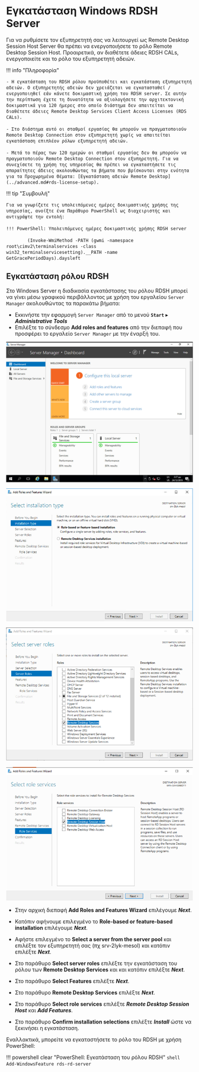 # Εγκατάσταση Windows RDSH Server

Για να ρυθμίσετε τον εξυπηρετητή σας να λειτουργεί ως Remote Desktop Session Host Server θα πρέπει να ενεργοποιήσετε το ρόλο Remote Desktop Session Host. Προαιρετικά, αν διαθέτετε άδειες RDSH CALs, ενεργοποιείτε και το ρόλο του εξυπηρετητή αδειών.

!!! info "Πληροφορία"

    - Η εγκατάσταση του RDSH ρόλου προϋποθέτει και εγκατάσταση εξυπηρετητή αδειών. Ο εξυπηρετητής αδειών δεν χρειάζεται να εγκατασταθεί / ενεργοποιηθεί εάν κάνετε δοκιμαστική χρήση του RDSH server. Σε αυτήν την περίπτωση έχετε τη δυνατότητα να αξιολογήσετε την αρχιτεκτονική δοκιμαστικά για 120 ήμερες στο οποίο διάστημα δεν απαιτείται να διαθέτετε άδειες Remote Desktop Services Client Access Licenses (RDS CALs). 
    
    - Στο διάστημα αυτό οι σταθμοί εργασίας θα μπορούν να πραγματοποιούν Remote Desktop Connection στον εξυπηρετητή χωρίς να απαιτείται εγκατάσταση επιπλέον ρόλων εξυπηρετητή αδειών. 
    
    - Μετά το πέρας των 120 ημερών οι σταθμοί εργασίας δεν θα μπορούν να πραγματοποιούν Remote Desktop Connection στον εξυπηρετητή. Για να συνεχίσετε τη χρήση της υπηρεσίας θα πρέπει να εγκαταστήσετε τις απαραίτητες άδειες ακολουθώντας τα βήματα που βρίσκονται στην ενότητα για τα Προχωρημένα Θέματα: [Εγκατάσταση αδειών Remote Desktop](../advanced.md#rds-license-setup).

!!! tip "Συμβουλή"

    Για να γνωρίζετε τις υπολειπόμενες ημέρες δοκιμαστικής χρήσης της υπηρεσίας, ανοίξτε ένα Παράθυρο PowerShell ως διαχειριστής και αντιγράψτε την εντολή:

    !!! PowerShell: Υπολειπόμενες ημέρες δοκιμαστικής χρήσης RDSH server
         
            (Invoke-WmiMethod -PATH (gwmi -namespace root\cimv2\terminalservices -class win32_terminalservicesetting).__PATH -name GetGracePeriodDays).daysleft

## Εγκατάσταση ρόλου RDSH

Στο Windows Server η διαδικασία εγκατάστασης του ρόλου RDSH μπορεί
να γίνει μέσω γραφικού περιβάλλοντος με χρήση του εργαλείου `Server Manager` ακολουθώντας τα παρακάτω βήματα:

- Εκκινήστε την εφαρμογή `Server Manager` από το μενού **`Start`** ▸ ***Administrative Tools***
- Επιλέξτε το σύνδεσμο **Add roles and features** από την διεπαφή που προσφέρει το εργαλείο `Server Manager` με την έναρξή του.

[![](00-Add-rolesAndfeatures.png)](00-Add-rolesAndfeatures.png)

[![](01-RDS-select-role.png)](01-RDS-select-role.png)

[![](02-RDS-Install_Remote_Desktop_Services.png)](02-RDS-Install_Remote_Desktop_Services.png)

[![](03-rds-role.png)](03-rds-role.png)

- Στην αρχική διεπαφή **Add Roles and Features Wizard** επιλέγουμε ***Next***.

- Κατόπιν αφήνουμε επιλεγμένο το  **Role-based or feature-based installation** επιλέγουμε ***Next***.

- Αφήστε επιλεγμένο το **Select a server from the server pool** και  επιλέξτε τον εξυπηρετητή σας (πχ srv-2lyk-mesol) και κατόπιν επιλέξτε ***Next***.

- Στο παράθυρο **Select server roles** επιλέξτε την εγκατάσταση του ρόλου των **Remote Desktop Services** και και κατόπιν επιλέξτε ***Next***.

- Στο παράθυρο **Select Features** επιλέξτε ***Next***.

- Στο παράθυρο **Remote Desktop Services** επιλέξτε ***Next***.

- Στο παράθυρο **Select role services** επιλέξτε ***Remote Desktop Session Host*** και ***Add Features***.

- Στο παράθυρο **Confirm installation selections** επιλέξτε ***Install*** ώστε να ξεκινήσει η εγκατάσταση.

Εναλλακτικά, μπορείτε να εγκαταστήσετε το ρόλο του RDSH με χρήση PowerShell:

!!! powershell clear "PowerShell: Εγκατάσταση του ρόλου RDSH"
    ```shell
    Add-WindowsFeature rds-rd-server
    ```
